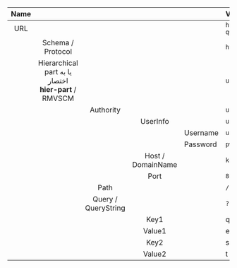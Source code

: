 
| Name |                                                       |                     |                   |          | Value                                                      |
| :--: | :---------------------------------------------------: | :-----------------: | :---------------: | :------- | :--------------------------------------------------------- |
| URL  |                                                       |                     |                   |          | `https://user:pw@keepass.info:80/path/example.php?q=e&s=t` |
|      |                   Schema / Protocol                   |                     |                   |          | `https`                                                    |
|      | Hierarchical part یا به اختصار **hier-part** / RMVSCM |                     |                   |          | `user:pw@keepass.info:80/path/example.php?q=e&s=t`         |
|      |                                                       |      Authority      |                   |          | `user:pw@keepass.info:80`                                  |
|      |                                                       |                     |     UserInfo      |          | `user:pw`                                                  |
|      |                                                       |                     |                   | Username | `user`                                                     |
|      |                                                       |                     |                   | Password | `pw`                                                       |
|      |                                                       |                     | Host / DomainName |          | `keepass.info`                                             |
|      |                                                       |                     |       Port        |          | `80`                                                       |
|      |                                                       |        Path         |                   |          | `/path/example.php`                                        |
|      |                                                       | Query / QueryString |                   |          | `?q=e&s=t`                                                 |
|      |                                                       |                     |       Key1        |          | q                                                          |
|      |                                                       |                     |      Value1       |          | e                                                          |
|      |                                                       |                     |       Key2        |          | s                                                          |
|      |                                                       |                     |      Value2       |          | t                                                          |